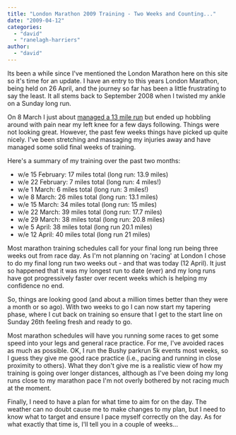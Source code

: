 ```yaml
---
title: "London Marathon 2009 Training - Two Weeks and Counting..."
date: "2009-04-12"
categories: 
  - "david"
  - "ranelagh-harriers"
author: 
  - "david"
---
```


Its been a while since I've mentioned the London Marathon here on this site so it's time for an update. I have an entry to this years London Marathon, being held on 26 April, and the journey so far has been a little frustrating to say the least. It all stems back to September 2008 when I twisted my ankle on a Sunday long run.

On 8 March I just about [managed a 13 mile run](/?p=476) but ended up hobbling around with pain near my left knee for a few days following. Things were not looking great. However, the past few weeks things have picked up quite nicely. I've been stretching and massaging my injuries away and have managed some solid final weeks of training.

Here's a summary of my training over the past two months:

- w/e 15 February: 17 miles total (long run: 13.9 miles)
- w/e 22 February: 7 miles total (long run: 4 miles!)
- w/e 1 March: 6 miles total (long run: 3 miles!)
- w/e 8 March: 26 miles total (long run: 13.1 miles)
- w/e 15 March: 34 miles total (long run: 15 miles)
- w/e 22 March: 39 miles total (long run: 17.7 miles)
- w/e 29 March: 38 miles total (long run: 20.8 miles)
- w/e 5 April: 38 miles total (long run 20.1 miles)
- w/e 12 April: 40 miles total (long run 21 miles)

Most marathon training schedules call for your final long run being three weeks out from race day. As I'm not planning on 'racing' at London I chose to do my final long run two weeks out - and that was today (12 April). It just so happened that it was my longest run to date (ever) and my long runs have got progressively faster over recent weeks which is helping my confidence no end.

So, things are looking good (and about a million times better than they were a month or so ago). With two weeks to go I can now start my tapering phase, where I cut back on training so ensure that I get to the start line on Sunday 26th feeling fresh and ready to go.

Most marathon schedules will have you running some races to get some speed into your legs and general race practice. For me, I've avoided races as much as possible. OK, I run the Bushy parkrun 5k events most weeks, so I guess they give me good race practice (i.e., pacing and running in close proximity to others). What they don't give me is a realistic view of how my training is going over longer distances, although as I've been doing my long runs close to my marathon pace I'm not overly bothered by not racing much at the moment.

Finally, I need to have a plan for what time to aim for on the day. The weather can no doubt cause me to make changes to my plan, but I need to know what to target and ensure I pace myself correctly on the day. As for what exactly that time is, I'll tell you in a couple of weeks...

